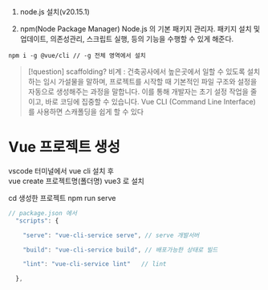 
1. node.js 설치(v20.15.1)

2. npm(Node Package Manager)
	Node.js 의 기본 패키지 관리자. 패키지 설치 및 업데이트, 의존성관리, 스크립트 실행, 등의 기능을 수행할 수 있게 해준다.

```
npm i -g @vue/cli // -g 전체 영역에서 설치

```


>[!question] scaffolding?
>비계 : 건축공사에서 높은곳에서 일할 수 있도록 설치하는 임시 가설물을 말하며,  프로젝트를 시작할 때 기본적인 파일 구조와 설정을 자동으로 생성해주는 과정을 말합니다. 이를 통해 개발자는 초기 설정 작업을 줄이고, 바로 코딩에 집중할 수 있습니다.
  Vue CLI (Command Line Interface)를 사용하면 스캐폴딩을 쉽게 할 수 있다

# Vue 프로젝트 생성 
vscode 터미널에서 
vue cli 설치 후  
vue create 프로젝트명(폴더명)
vue3 로 설치 

cd 생성한 프로젝트
npm run serve

```js
// package.json 에서 
  "scripts": {

    "serve": "vue-cli-service serve", // serve 개발서버

    "build": "vue-cli-service build", // 배포가능한 상태로 빌드

    "lint": "vue-cli-service lint"   // lint  

  },

```

